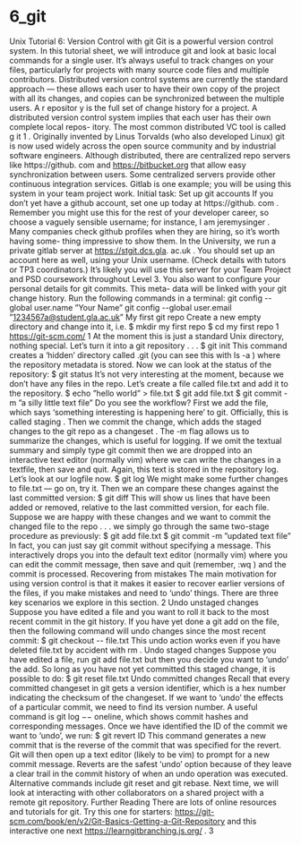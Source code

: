 # 6_git

Unix Tutorial 6: Version Control with git  Git   is   a   powerful   version   control   system.   In   this   tutorial   sheet,   we   will introduce   git   and   look   at   basic   local   commands   for   a   single   user.  It’s   always   useful   to   track   changes   on   your   files,   particularly   for   projects   with many   source   code   files   and   multiple   contributors.   Distributed   version   control systems   are   currently   the   standard   approach   —   these   allows   each   user   to   have their   own   copy   of   the   project   with   all   its   changes,   and   copies   can   be   synchronized between   the   multiple   users.  A   r epositor y   is   the   full   set   of   change   history   for   a   project.   A   distributed version   control   system   implies   that   each   user   has   their   own   complete   local   repos- itory.  The   most   common   distributed   VC   tool   is   called   g   it 1 .   Originally   invented by   Linus   Torvalds   (who   also   developed   Linux)   git   is   now   used   widely   across   the open   source   community   and   by   industrial   software   engineers.  Although distributed,   there are centralized repo servers like   https://github. com   and   https://bitbucket.org   that allow   easy synchronization   between   users. Some   centralized   servers   provide   other   continuous   integration   services.   Gitlab is   one   example;   you   will   be   using   this   system   in   your   team   project   work.  Initial   task:   Set   up   git   accounts  If   you   don’t   yet   have   a   github   account,   set   one   up   today   at   https://github. com .   Remember   you   might   use   this   for   the   rest   of   your   developer   career,   so choose   a   vaguely   sensible   username;   for   instance,   I   am   jeremysinger .   Many companies   check   github   profiles   when   they   are   hiring,   so   it’s   worth   having   some- thing   impressive   to   show   them.  In   the   University,   we   run   a   private   gitlab   server   at   https://stgit.dcs.gla. ac.uk .   You   should   set   up   an   account   here   as   well,   using   your   Unix   username. (Check   details   with   tutors   or   TP3   coordinators.)   It’s   likely   you   will   use   this server   for   your   Team   Project   and   PSD   coursework   throughout   Level   3.  You   also   want   to   configure   your   personal   details   for   git   commits.   This   meta- data   will   be   linked   with   your   git   change   history.   Run   the   following   commands in   a   terminal:  git   config --global user.name ”Your Name”  git   config --global user.email ”1234567a@student.gla.ac.uk”  My   first   git   repo  Create   a   new   empty   directory   and   change   into   it,   i.e.  $   mkdir   my first repo  $   cd   my first repo  1 https://git-scm.com/  1
At   the   moment   this   is   just   a   standard   Unix   directory,   nothing   special.   Let’s turn   it   into   a   git   repository   . . .  $   git   init  This   command   creates   a   ‘hidden’   directory   called   .git   (you   can   see   this with   ls   -a )   where   the   repository   metadata   is   stored.  Now   we   can   look   at   the   status   of   the   repository:  $   git   status  It’s   not   very   interesting   at   the   moment,   because   we   don’t   have   any   files   in the   repo.   Let’s   create   a   file   called   file.txt   and   add   it   to   the   repository.  $   echo   ”hello world”   >   file.txt  $   git   add file.txt  $   git   commit -m ”a silly little text file”  Do   you   see   the   workflow?   First   we   add   the   file,   which   says   ‘something interesting   is   happening   here’   to   git.   Officially,   this   is   called   staging .   Then we   commit   the   change,   which   adds   the   staged   changes   to   the   git   repo   as   a  changeset .   The   -m   flag   allows   us   to   summarize   the   changes,   which   is   useful   for logging.   If   we   omit   the   textual   summary   and   simply   type   git   commit then   we are   dropped   into   an   interactive   text   editor   (normally   vim)   where   we   can   write the   changes   in   a   textfile,   then   save   and   quit.   Again,   this   text   is   stored   in   the repository   log.   Let’s   look   at   our   logfile   now.  $   git   log  We   might   make   some   further   changes   to   file.txt   —   go   on,   try   it.   Then   we an   compare   these   changes   against   the   last   committed   version:  $   git   diff  This   will   show   us   lines   that   have   been   added   or   removed,   relative   to   the   last committed   version,   for   each   file.   Suppose   we   are   happy   with   these   changes   and we   want   to   commit   the   changed   file   to   the   repo   . . . we   simply   go   through   the same   two-stage   procedure   as   previously:  $   git   add file.txt  $   git   commit -m ”updated text file”  In   fact,   you   can   just   say   git   commit   without   specifying   a   message.   This interactively   drops   you   into   the   default   text   editor   (normally   vim)   where   you can   edit   the   commit   message,   then   save   and   quit   (remember,   :wq   )   and the   commit   is   processed.  Recovering   from   mistakes  The   main   motivation   for   using   version   control   is   that   it   makes   it   easier   to recover   earlier   versions   of   the   files,   if   you   make   mistakes   and   need   to   ‘undo’ things.   There   are   three   key   scenarios   we   explore   in   this   section.  2
Undo   unstaged   changes  Suppose   you   have   edited   a   file   and   you   want   to   roll   it   back   to   the   most   recent commit   in   the   git   history.   If   you   have   yet   done   a   git   add   on   the   file,   then   the following   command   will   undo   changes   since   the   most   recent   commit:  $   git   checkout -- file.txt  This   undo   action   works   even   if   you   have   deleted   file.txt   by   accident   with   rm .  Undo   staged   changes  Suppose   you   have   edited   a   file,   run   git   add   file.txt   but   then   you   decide   you want   to   ‘undo’   the   add.   So   long   as   you   have   not   yet   committed   this   staged change,   it   is   possible   to   do:  $   git   reset file.txt  Undo   committed   changes  Recall   that   every   committed   changeset   in   git   gets   a   version   identifier,   which   is a   hex   number   indicating   the   checksum   of   the   changeset.   If   we   want   to   ‘undo’ the   effects   of   a   particular   commit,   we   need   to   find   its   version   number.   A   useful command   is   git   log   −− oneline,   which   shows   commit   hashes   and   corresponding messages.   Once   we   have   identified   the   ID   of   the   commit   we   want   to   ‘undo’,   we run:  $   git   revert ID  This   command   generates   a   new   commit   that   is   the   reverse   of   the   commit that   was   specified   for   the   revert.   Git   will   then   open   up   a   text   editor   (likely   to be   vim)   to   prompt   for   a   new   commit   message.   Reverts   are   the   safest   ‘undo’ option   because   of   they   leave   a   clear   trail   in   the   commit   history   of   when   an undo   operation   was   executed.   Alternative   commands   include   git   reset and git   rebase.  Next   time,   we   will   look   at   interacting   with   other   collaborators   on   a   shared project   with   a   remote   git   repository.  Further Reading  There   are   lots   of   online   resources   and   tutorials   for   git.   Try   this   one   for   starters:  https://git-scm.com/book/en/v2/Git-Basics-Getting-a-Git-Repository  and   this   interactive   one   next   https://learngitbranching.js.org/ .  3
